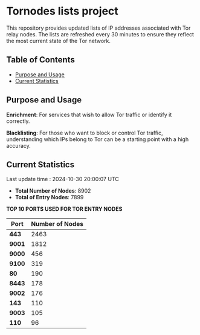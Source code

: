 # Tornodes lists project

This repository provides updated lists of IP addresses associated with Tor relay nodes. The lists are refreshed every 30 minutes to ensure they reflect the most current state of the Tor network.

## Table of Contents

- [Purpose and Usage](#purpose-and-usage)
- [Current Statistics](#current-statistics)


## Purpose and Usage

**Enrichment**: For services that wish to allow Tor traffic or identify it correctly.

**Blacklisting**: For those who want to block or control Tor traffic, understanding which IPs belong to Tor can be a starting point with a high accuracy.

## Current Statistics

Last update time : 2024-10-30 20:00:07 UTC

- **Total Number of Nodes**: 8902
- **Total of Entry Nodes**: 7899

**TOP 10 PORTS USED FOR TOR ENTRY NODES**

| **Port** | **Number of Nodes** |
|------|-----------------|
| **443**   | 2463  |
| **9001**   | 1812  |
| **9000**   | 456  |
| **9100**   | 319  |
| **80**   | 190  |
| **8443**   | 178  |
| **9002**   | 176  |
| **143**   | 110  |
| **9003**   | 105  |
| **110**   | 96  |

